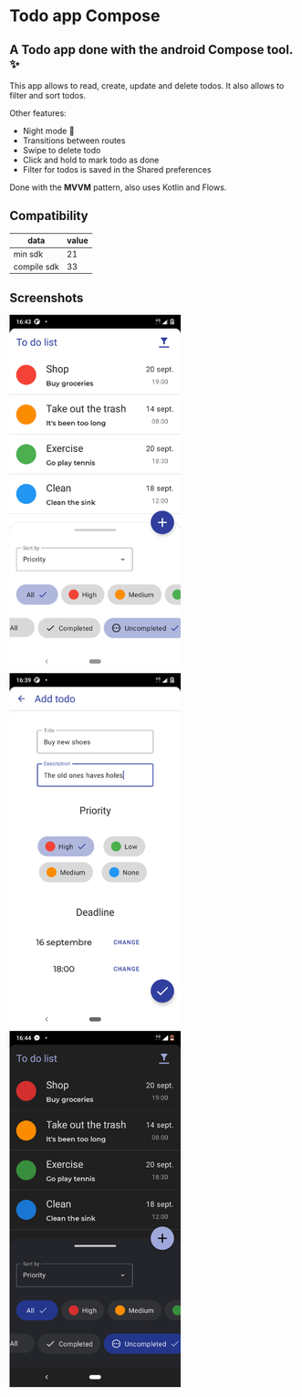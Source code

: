 # Todo app Compose

## A Todo app done with the android Compose tool. ✨

This app allows to read, create, update and delete todos.
It also allows to filter and sort todos.


Other features:

* Night mode 🌙
* Transitions between routes
* Swipe to delete todo
* Click and hold to mark todo as done
* Filter for todos is saved in the Shared preferences

Done with the **MVVM** pattern, also uses Kotlin and Flows.

## Compatibility
| data        | value |
|-------------|-------|
| min sdk     | 21    |
| compile sdk | 33    |

## Screenshots

<img src="screenshots/todo_list.png" width="300">
<img src="screenshots/todo_add.png" width="300">
<img src="screenshots/todo_list_night.png" width="300">



